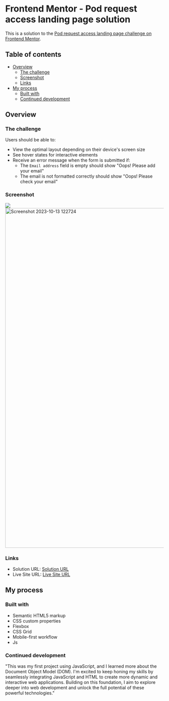 # Frontend Mentor - Pod request access landing page solution

This is a solution to the [Pod request access landing page challenge on Frontend Mentor](https://www.frontendmentor.io/challenges/pod-request-access-landing-page-eyTmdkLSG).

## Table of contents

- [Overview](#overview)
  - [The challenge](#the-challenge)
  - [Screenshot](#screenshot)
  - [Links](#links)
- [My process](#my-process)
  - [Built with](#built-with)
  - [Continued development](#continued-development)



## Overview

### The challenge

Users should be able to:

- View the optimal layout depending on their device's screen size
- See hover states for interactive elements
- Receive an error message when the form is submitted if:
  - The `Email address` field is empty should show "Oops! Please add your email"
  - The email is not formatted correctly should show "Oops! Please check your email"

### Screenshot

![](./screenshot.jpg)
<img width="1080" alt="Screenshot 2023-10-13 122724" src="https://github.com/khatias/pod-request-access-landing-page/assets/130936157/12686169-c01c-4959-bbd5-f1f2d77f6cb7">

### Links

- Solution URL: [Solution URL](https://github.com/khatias/pod-request-access-landing-page/tree/master)
- Live Site URL: [Live Site URL](https://khatias.github.io/pod-request-access-landing-page/)

## My process

### Built with

- Semantic HTML5 markup
- CSS custom properties
- Flexbox
- CSS Grid
- Mobile-first workflow
- Js


### Continued development
"This was my first project using JavaScript, and I learned more about the Document Object Model (DOM). I'm excited to keep honing my skills by seamlessly integrating JavaScript and HTML to create more dynamic and interactive web applications. Building on this foundation, I aim to explore deeper into web development and unlock the full potential of these powerful technologies."

